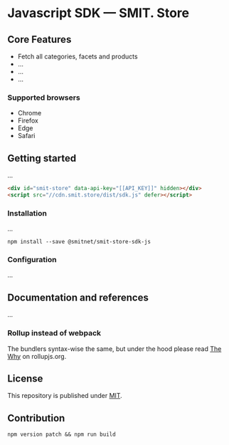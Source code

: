 # Javascript SDK — SMIT. Store

## Core Features

- Fetch all categories, facets and products
- ...
- ...
- ...

### Supported browsers

- Chrome
- Firefox
- Edge
- Safari

## Getting started
...

```html
<div id="smit-store" data-api-key="[[API_KEY]]" hidden></div>
<script src="//cdn.smit.store/dist/sdk.js" defer></script>
```

### Installation
...

```shell
npm install --save @smitnet/smit-store-sdk-js
```

### Configuration
...

## Documentation and references
...

### Rollup instead of webpack
The bundlers syntax-wise the same, but under the hood please read [The Why](https://rollupjs.org/guide/en/#the-why) on rollupjs.org.

## License
This repository is published under [MIT](LICENSE.md).

## Contribution

```shell
npm version patch && npm run build
```
